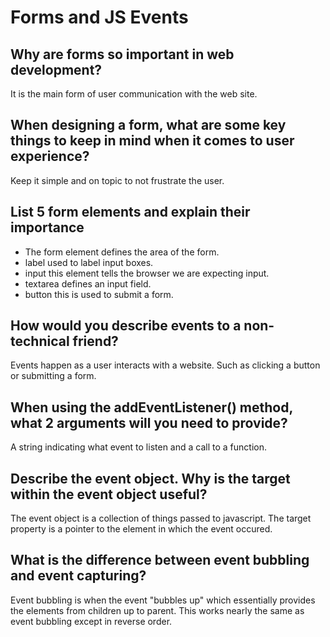 # Forms and JS Events

## Why are forms so important in web development?

It is the main form of user communication with the web site.

## When designing a form, what are some key things to keep in mind when it comes to user experience?

Keep it simple and on topic to not frustrate the user.

## List 5 form elements and explain their importance

- The form element defines the area of the form.
- label used to label input boxes.
- input this element tells the browser we are expecting input.
- textarea defines an input field.
- button this is used to submit a form.
 
## How would you describe events to a non-technical friend?

Events happen as a user interacts with a website. Such as clicking a button or submitting a form.

## When using the addEventListener() method, what 2 arguments will you need to provide?

A string indicating what event to listen and a call to a function.


## Describe the event object. Why is the target within the event object useful?

The event object is a collection of things passed to javascript. The target property is a pointer to the element in which the event occured.

## What is the difference between event bubbling and event capturing?

Event bubbling is when the event "bubbles up" which essentially provides the elements from children up to parent. This works nearly the same as event bubbling except in reverse order.
